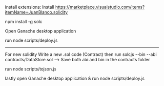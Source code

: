 install extensions: Install https://marketplace.visualstudio.com/items?itemName=JuanBlanco.solidity

npm install -g solc

Open Ganache desktop application

run node scripts/deploy.js


------------------------------------------
For new solidity
Write a new .sol code (Contract) then 
run solcjs --bin --abi contracts/DataStore.sol --> Save both abi and bin in the contracts folder

run node scripts/tojson.js

lastly open Ganache desktop application & run node scripts/deploy.js
